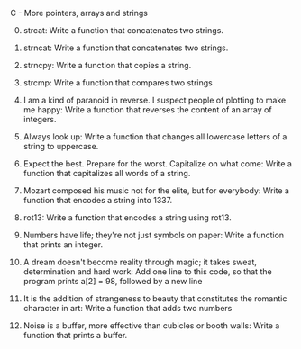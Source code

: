 C - More pointers, arrays and strings

0. strcat: 
Write a function that concatenates two strings.

1. strncat:
 Write a function that concatenates two strings.

2. strncpy:
 Write a function that copies a string.

3. strcmp:
 Write a function that compares two strings

4. I am a kind of paranoid in reverse. I suspect people of plotting to make me happy:
 Write a function that reverses the content of an array of integers.

5. Always look up:
 Write a function that changes all lowercase letters of a string to uppercase.

6. Expect the best. Prepare for the worst. Capitalize on what come:
 Write a function that capitalizes all words of a string.

7. Mozart composed his music not for the elite, but for everybody:
 Write a function that encodes a string into 1337.

8. rot13:
 Write a function that encodes a string using rot13.

9. Numbers have life; they're not just symbols on paper:
 Write a function that prints an integer.

10. A dream doesn't become reality through magic; it takes sweat, determination and hard work:
 Add one line to this code, so that the program prints a[2] = 98, followed by a new line

11. It is the addition of strangeness to beauty that constitutes the romantic character in art:
 Write a function that adds two numbers

12. Noise is a buffer, more effective than cubicles or booth walls:
 Write a function that prints a buffer.

